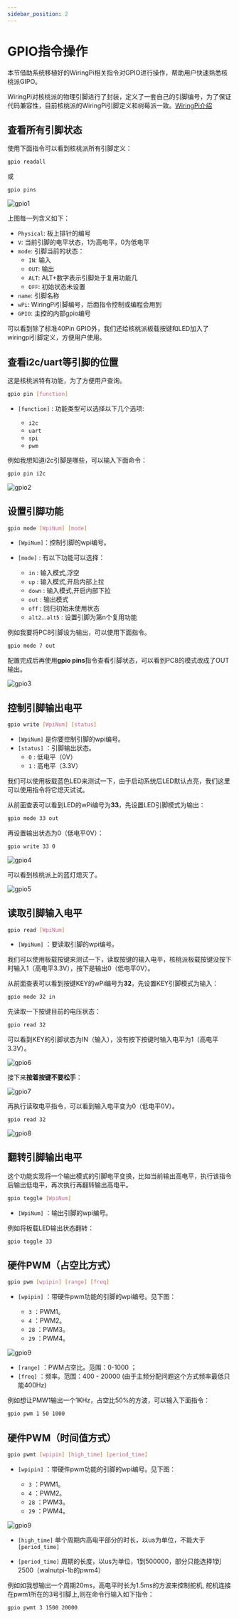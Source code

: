 ```yaml
---
sidebar_position: 2
---
```


# GPIO指令操作

本节借助系统移植好的WiringPi相关指令对GPIO进行操作，帮助用户快速熟悉核桃派GIPO。

WiringPi对核桃派的物理引脚进行了封装，定义了一套自己的引脚编号，为了保证代码兼容性，目前核桃派的WiringPi引脚定义和树莓派一致。[WiringPi介绍](../c/io_wiringpi#wiringpi简介)

## 查看所有引脚状态

使用下面指令可以看到核桃派所有引脚定义：
```bash
gpio readall
```
或
```bash
gpio pins
```
![gpio1](./img/gpio_command/gpio1.png)

上图每一列含义如下：
- `Physical`: 板上排针的编号
- `V`: 当前引脚的电平状态，1为高电平，0为低电平
- `mode`: 引脚当前的状态：
    - `IN`: 输入
    - `OUT`: 输出
    - `ALT`: ALT+数字表示引脚处于复用功能几
    - `OFF`: 初始状态未设置
- `name`: 引脚名称
- `wPi`: WiringPi引脚编号，后面指令控制或编程会用到
- `GPIO`: 主控的内部gpio编号

可以看到除了标准40Pin GPIO外，我们还给核桃派板载按键和LED加入了wiringpi引脚定义，方便用户使用。

## 查看i2c/uart等引脚的位置

这是核桃派特有功能，为了方便用户查询。

```bash
gpio pin [function]
```

- `[function]` : 功能类型可以选择以下几个选项:

    - `i2c`
    - `uart`
    - `spi`
    - `pwm`

例如我想知道i2c引脚是哪些，可以输入下面命令：

```bash
gpio pin i2c
```
![gpio2](./img/gpio_command/gpio2.png)

## 设置引脚功能

```bash
gpio mode [WpiNum] [mode]
```
- `[WpiNum]`：控制引脚的wpi编号。

- `[mode]` : 有以下功能可以选择：

    - `in` : 输入模式,浮空
    - `up` : 输入模式,开启内部上拉
    - `down` : 输入模式,开启内部下拉
    - `out` : 输出模式
    - `off` : 回归初始未使用状态
    - `alt2`...`alt5` : 设置引脚为第n个复用功能

例如我要将PC8引脚设为输出，可以使用下面指令。
```bash
gpio mode 7 out
```
配置完成后再使用**gpio pins**指令查看引脚状态，可以看到PC8的模式改成了OUT输出。

![gpio3](./img/gpio_command/gpio3.png)

## 控制引脚输出电平

```bash
gpio write [WpiNum] [status]
```

- `[WpiNum]` 是你要控制引脚的wpi编号。
- `[status]` ：引脚输出状态。
    - `0` : 低电平（0V）
    - `1` : 高电平（3.3V）

我们可以使用板载蓝色LED来测试一下，由于启动系统后LED默认点亮，我们这里可以使用指令将它熄灭试试。

从前面查表可以看到LED的wPi编号为**33**，先设置LED引脚模式为输出：
```bash
gpio mode 33 out
```

再设置输出状态为0（低电平0V）：

```bash
gpio write 33 0
```

![gpio4](./img/gpio_command/gpio4.png)

可以看到核桃派上的蓝灯熄灭了。

![gpio5](./img/gpio_command/gpio5.png)

## 读取引脚输入电平

```bash
gpio read [WpiNum]
```

- `[WpiNum]` ：要读取引脚的wpi编号。

我们可以使用板载按键来测试一下，读取按键的输入电平，核桃派板载按键没按下时输入1（高电平3.3V），按下是输出0（低电平0V）。

从前面查表可以看到按键KEY的wPi编号为**32**，先设置KEY引脚模式为输入：
```bash
gpio mode 32 in
```

先读取一下按键目前的电压状态：

```bash
gpio read 32
```

可以看到KEY的引脚状态为IN（输入），没有按下按键时输入电平为1（高电平3.3V）。

![gpio6](./img/gpio_command/gpio6.png)

接下来**按着按键不要松手**：

![gpio7](./img/gpio_command/gpio7.png)

再执行读取电平指令，可以看到输入电平变为0（低电平0V）。
```bash
gpio read 32
```

![gpio8](./img/gpio_command/gpio8.png)

## 翻转引脚输出电平

这个功能实现将一个输出模式的引脚电平变换，比如当前输出高电平，执行该指令后输出低电平，再次执行再翻转输出高电平。

```bash
gpio toggle [WpiNum]
```
- `[WpiNum]` ：输出引脚的wpi编号。

例如将板载LED输出状态翻转：
```bash
gpio toggle 33
```

## 硬件PWM（占空比方式）

```bash
gpio pwm [wpipin] [range] [freq] 
```

- `[wpipin]` ：带硬件pwm功能的引脚的wpi编号。见下图：

    - `3` ：PWM1。
    - `4` ：PWM2。
    - `28` ：PWM3。
    - `29` ：PWM4。

![gpio9](./img/gpio_command/gpio9.png)

- `[range]` ：PWM占空比。范围：0-1000 ；
- `[freq]` ：频率。范围：400 - 20000 (由于主频分配问题这个方式频率最低只能400Hz)

例如想让PMW1输出一个1KHz，占空比50%的方波，可以输入下面指令：
```bash
gpio pwm 1 50 1000
```

## 硬件PWM（时间值方式）

```bash
gpio pwmt [wpipin] [high_time] [period_time] 
```

- `[wpipin]` ：带硬件pwm功能的引脚的wpi编号。见下图：

    - `3` ：PWM1。
    - `4` ：PWM2。
    - `28` ：PWM3。
    - `29` ：PWM4。

![gpio9](./img/gpio_command/gpio9.png)

- `[high_time]` 单个周期内高电平部分的时长，以us为单位，不能大于`[period_time]`

- `[period_time]` 周期的长度，以us为单位，1到500000，部分只能选择1到2500（walnutpi-1b的pwm4）

例如如我想输出一个周期20ms，高电平时长为1.5ms的方波来控制舵机, 舵机连接在pwm1所在的3号引脚上,则在命令行输入如下指令：

```bash
gpio pwmt 3 1500 20000
```
